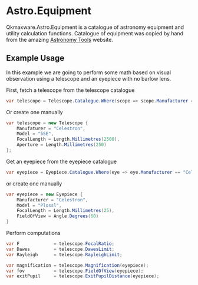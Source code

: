 # Astro.Equipment
Qkmaxware.Astro.Equipment is a catalogue of astronomy equipment and utility calculation functions. Catalogue of equipment was copied by hand from the amazing [Astronomy Tools](https://astronomy.tools/calculators/field_of_view/) website.

## Example Usage
In this example we are going to perform some math based on visual observation using a telescope and an eyepiece with no barlow lens. 

First, fetch a telescope from the telescope catalogue
```cs
var telescope = Telescope.Catalogue.Where(scope => scope.Manufacturer == "Celestron" && scope.Model.Contains("5SE")).First();
```
Or create one manually
```cs
var telescope = new Telescope {
    Manufaturer = "Celestron",
    Model = "5SE",
    FocalLength = Length.Millimetres(2500),
    Aperture = Length.Millimetres(250)
};
```
Get an eyepiece from the eyepiece catalogue
```cs
var eyepiece = Eyepiece.Catalogue.Where(eye => eye.Manufacturer == "Celestron" && eye.Model == "Plossl" && eye.FocalLength >= Length.Millimetres(25)).First();
```
or create one manually 
```cs
var eyepiece = new Eyepiece {
    Manufacturer = "Celestron",
    Model = "Plossl",
    FocalLength = Length.Millimetres(25),
    FieldOfView = Angle.Degrees(60)
}
```
Perform computations
```cs
var F             = telescope.FocalRatio;
var Dawes         = telescope.DawesLimit;
var Rayleigh      = telescope.RayleighLimit;

var magnification = telescope.Magnification(eyepiece);
var fov           = telescope.FieldOfView(eyepiece);
var exitPupil     = telescope.ExitPupilDistance(eyepiece);
```
